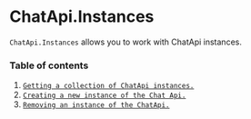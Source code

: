 # ChatApi.Instances
`ChatApi.Instances` allows you to work with ChatApi instances.

### Table of contents
1.  [`Getting a collection of ChatApi instances.`](Operations/GetChatApiInstances.md)
2.  [`Creating a new instance of the Chat Api.`](Operations/CreateChatApiInstance.md)
3.  [`Removing an instance of the ChatApi.`](Operations/RemoveChatApiInstance.md)

